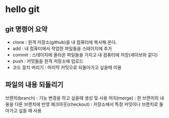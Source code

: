 # hello git

## git 명령어 요약

- clone : 원격 저장소(github)을 내 컴퓨터에 복사해 온다.
- add : 내 컴퓨터에서 작업한 파일들을 스테이지에 추가
- commit : 스테이지에 올라온 파일들을 가지고 내 컴퓨터에 저장(세이브와 같다)
- push : 커밋들을 원격 저장소에 업로드
- 코드 뭉치 버리기 : 마지막 커밋으로 되돌아가고 싶을때 이용


## 파일의 내용 되돌리기
브랜치(branch) : 기능 변경을 하고 싶을때 생성 및 사용
머지(merge) :  한 브랜치의 내용을 다른 브랜치에 반영
체크아웃(checkout) : 저장소에서 특정 커밋이나 브랜치로 돌아가고 싶을 때 사용
